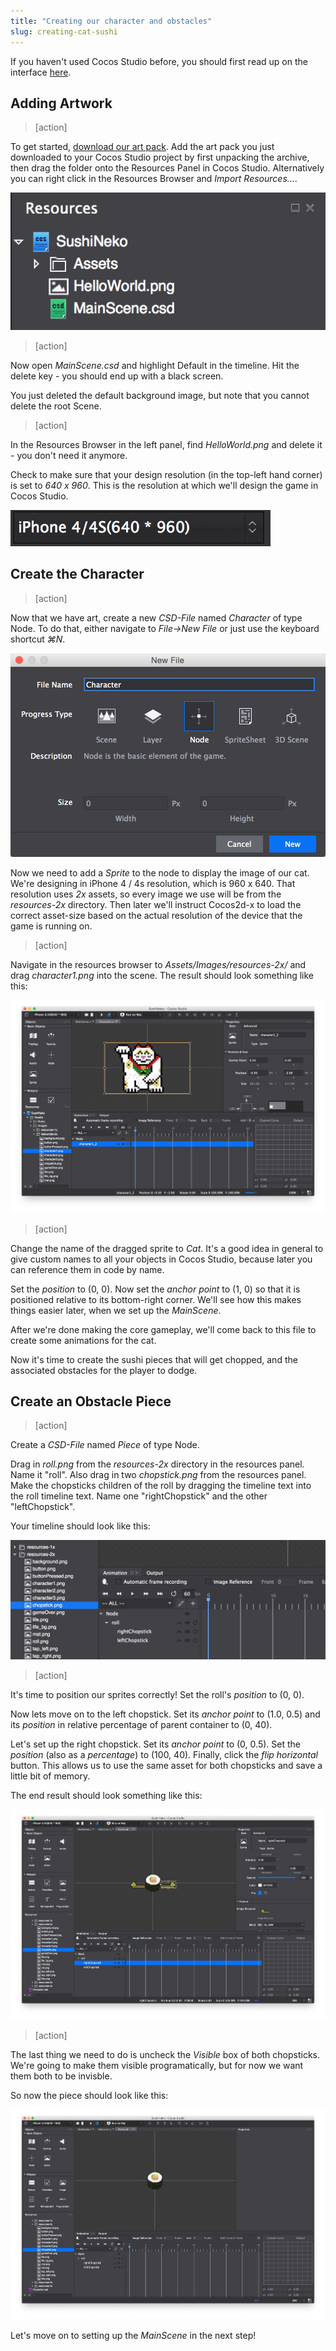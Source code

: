 ```yaml
---
title: "Creating our character and obstacles"
slug: creating-cat-sushi
---
```


If you haven't used Cocos Studio before, you should first read up on the interface [here](https://www.makeschool.com/tutorials/learn-cocos-studio-and-c-by-building-the-game-of-life/cocos-studio-user-interface).

## Adding Artwork

> [action]
> 
To get started, [download our art pack](https://raw.githubusercontent.com/MakeSchool-Tutorials/Sushi-Neko-CocosStudio-Cpp/master/P2-Creating-Cat-Sushi/Assets.zip). Add the art pack you just downloaded to your Cocos Studio project by first unpacking the archive, then drag the folder onto the Resources Panel in Cocos Studio. Alternatively you can right click in the Resources Browser and *Import Resources...*.

![image](resourcesAfterImport.png)

> [action]
> 
Now open *MainScene.csd* and highlight Default in the timeline.
Hit the delete key - you should end up with a black screen. 

You just deleted the default background image, but note that you cannot delete the root Scene. 

> [action]
> 
In the Resources Browser in the left panel, find *HelloWorld.png* and delete it - you don't need it anymore.
> 
Check to make sure that your design resolution (in the top-left hand corner) is set to *640 x 960*. This is the resolution at which we'll design the game in Cocos Studio.
>
![image](displayResolution.png)

## Create the Character

> [action]
> 
Now that we have art, create a new *CSD-File* named *Character* of type Node. To do that, either navigate to *File->New File* or just use the keyboard shortcut *⌘N*.

![image](createCharacter.png)

Now we need to add a *Sprite* to the node to display the image of our cat. We're designing in iPhone 4 / 4s resolution, which is 960 x 640. That resolution uses *2x* assets, so every image we use will be from the *resources-2x* directory. Then later we'll instruct Cocos2d-x to load the correct asset-size based on the actual resolution of the device that the game is running on.

> [action]
> 
Navigate in the resources browser to *Assets/Images/resources-2x/* and drag *character1.png* into the scene. The result should look something like this:

![image](afterDragCharacter.png)

> [action]
> 
Change the name of the dragged sprite to *Cat*.  It's a good idea in general to give custom names to all your objects in Cocos Studio, because later you can reference them in code by name.

> 
Set the *position* to (0, 0). Now set the *anchor point* to (1, 0) so that it is positioned relative to its bottom-right corner. We'll see how this makes things easier later, when we set up the *MainScene*.

After we're done making the core gameplay, we'll come back to this file to create some animations for the cat.

Now it's time to create the sushi pieces that will get chopped, and the associated obstacles for the player to dodge.

## Create an Obstacle Piece

> [action]
> 
Create a *CSD-File* named *Piece* of type Node.

> 
Drag in *roll.png* from the *resources-2x* directory in the resources panel. Name it "roll". Also drag in two *chopstick.png* from the resources panel.  Make the chopsticks children of the roll by dragging the timeline text into the roll timeline text. Name one "rightChopstick" and the other "leftChopstick".

Your timeline should look like this:

![image](postChopstickTimeline.png)

> [action]
> 
It's time to position our sprites correctly! Set the roll's *position* to (0, 0).

> 
Now lets move on to the left chopstick. Set its *anchor point* to (1.0, 0.5) and its *position* in relative percentage of parent container to (0, 40).

> 
Let's set up the right chopstick. Set its *anchor point* to (0, 0.5). Set the *position* (also as a *percentage*) to (100, 40). Finally, click the *flip horizontal* button. This allows us to use the same asset for both chopsticks and save a little bit of memory.

The end result should look something like this:

![image](pieceSetup.png)

> [action]
> 
The last thing we need to do is uncheck the *Visible* box of both chopsticks. We're going to make them visible programatically, but for now we want them both to be invisble.

So now the piece should look like this:

![image](pieceInvisibleChopsticks.png)

Let's move on to setting up the *MainScene* in the next step!
